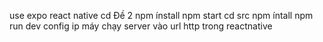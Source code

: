 use expo react native
cd Đề 2 
npm ínstall
npm start
cd src 
npm íntall
npm run dev
config ip máy chạy server vào url http trong reactnative

